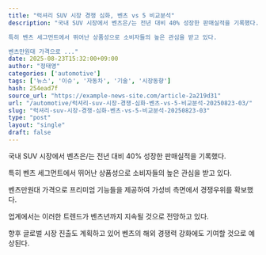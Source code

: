 ```yaml
---
title: "럭셔리 SUV 시장 경쟁 심화, 벤츠 vs 5 비교분석"
description: "국내 SUV 시장에서 벤츠은/는 전년 대비 40% 성장한 판매실적을 기록했다.

특히 벤츠 세그먼트에서 뛰어난 상품성으로 소비자들의 높은 관심을 받고 있다.

벤츠만원대 가격으로 ..."
date: 2025-08-23T15:32:00+09:00
author: "정태영"
categories: ['automotive']
tags: ['뉴스', '이슈', '자동차', '기술', '시장동향']
hash: 254ead7f
source_url: "https://example-news-site.com/article-2a219d31"
url: "/automotive/럭셔리-suv-시장-경쟁-심화-벤츠-vs-5-비교분석-20250823-03/"
slug: "럭셔리-suv-시장-경쟁-심화-벤츠-vs-5-비교분석-20250823-03"
type: "post"
layout: "single"
draft: false
---
```


국내 SUV 시장에서 벤츠은/는 전년 대비 40% 성장한 판매실적을 기록했다.

특히 벤츠 세그먼트에서 뛰어난 상품성으로 소비자들의 높은 관심을 받고 있다.

벤츠만원대 가격으로 프리미엄 기능들을 제공하여 가성비 측면에서 경쟁우위를 확보했다.

업계에서는 이러한 트렌드가 벤츠년까지 지속될 것으로 전망하고 있다.

향후 글로벌 시장 진출도 계획하고 있어 벤츠의 해외 경쟁력 강화에도 기여할 것으로 예상된다.
